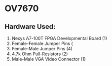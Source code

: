 # OV7670  
    
## Hardware Used:    
1. Nexys A7-100T FPGA Developmental Board (1)
2. Female-Female Jumper Pins              (
3. Female-Male Jumper Pins                (4)
4. 4.7k Ohm Pull-Resistors                (2)
5. Male-Male VGA Video Connector          (1)
